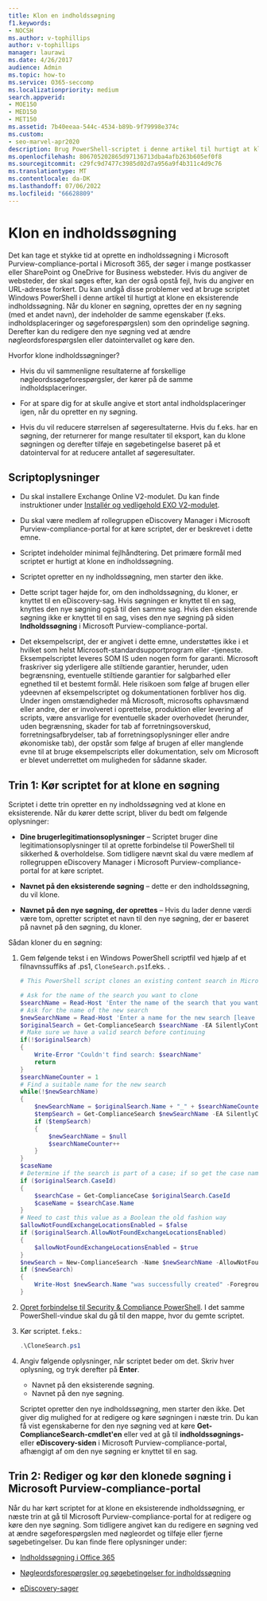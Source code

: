 ```yaml
---
title: Klon en indholdssøgning
f1.keywords:
- NOCSH
ms.author: v-tophillips
author: v-tophillips
manager: laurawi
ms.date: 4/26/2017
audience: Admin
ms.topic: how-to
ms.service: O365-seccomp
ms.localizationpriority: medium
search.appverid:
- MOE150
- MED150
- MET150
ms.assetid: 7b40eeaa-544c-4534-b89b-9f79998e374c
ms.custom:
- seo-marvel-apr2020
description: Brug PowerShell-scriptet i denne artikel til hurtigt at klone en eksisterende indholdssøgning i Microsoft Purview-compliance-portal i Microsoft 365.
ms.openlocfilehash: 806705202865d97136713dba4afb263b605ef0f8
ms.sourcegitcommit: c29fc9d7477c3985d02d7a956a9f4b311c4d9c76
ms.translationtype: MT
ms.contentlocale: da-DK
ms.lasthandoff: 07/06/2022
ms.locfileid: "66628809"
---
```

# <a name="clone-a-content-search"></a>Klon en indholdssøgning

Det kan tage et stykke tid at oprette en indholdssøgning i Microsoft Purview-compliance-portal i Microsoft 365, der søger i mange postkasser eller SharePoint og OneDrive for Business websteder. Hvis du angiver de websteder, der skal søges efter, kan der også opstå fejl, hvis du angiver en URL-adresse forkert. Du kan undgå disse problemer ved at bruge scriptet Windows PowerShell i denne artikel til hurtigt at klone en eksisterende indholdssøgning. Når du kloner en søgning, oprettes der en ny søgning (med et andet navn), der indeholder de samme egenskaber (f.eks. indholdsplaceringer og søgeforespørgslen) som den oprindelige søgning. Derefter kan du redigere den nye søgning ved at ændre nøgleordsforespørgslen eller datointervallet og køre den.

Hvorfor klone indholdssøgninger?

- Hvis du vil sammenligne resultaterne af forskellige nøgleordssøgeforespørgsler, der kører på de samme indholdsplaceringer.

- For at spare dig for at skulle angive et stort antal indholdsplaceringer igen, når du opretter en ny søgning.

- Hvis du vil reducere størrelsen af søgeresultaterne. Hvis du f.eks. har en søgning, der returnerer for mange resultater til eksport, kan du klone søgningen og derefter tilføje en søgebetingelse baseret på et datointerval for at reducere antallet af søgeresultater.

## <a name="script-information"></a>Scriptoplysninger

- Du skal installere Exchange Online V2-modulet. Du kan finde instruktioner under [Installér og vedligehold EXO V2-modulet](/powershell/exchange/exchange-online-powershell-v2#install-and-maintain-the-exo-v2-module).

- Du skal være medlem af rollegruppen eDiscovery Manager i Microsoft Purview-compliance-portal for at køre scriptet, der er beskrevet i dette emne.

- Scriptet indeholder minimal fejlhåndtering. Det primære formål med scriptet er hurtigt at klone en indholdssøgning.

- Scriptet opretter en ny indholdssøgning, men starter den ikke.

- Dette script tager højde for, om den indholdssøgning, du kloner, er knyttet til en eDiscovery-sag. Hvis søgningen er knyttet til en sag, knyttes den nye søgning også til den samme sag. Hvis den eksisterende søgning ikke er knyttet til en sag, vises den nye søgning på siden **Indholdssøgning** i Microsoft Purview-compliance-portal.

- Det eksempelscript, der er angivet i dette emne, understøttes ikke i et hvilket som helst Microsoft-standardsupportprogram eller -tjeneste. Eksempelscriptet leveres SOM IS uden nogen form for garanti. Microsoft fraskriver sig yderligere alle stiltiende garantier, herunder, uden begrænsning, eventuelle stiltiende garantier for salgbarhed eller egnethed til et bestemt formål. Hele risikoen som følge af brugen eller ydeevnen af eksempelscriptet og dokumentationen forbliver hos dig. Under ingen omstændigheder må Microsoft, microsofts ophavsmænd eller andre, der er involveret i oprettelse, produktion eller levering af scripts, være ansvarlige for eventuelle skader overhovedet (herunder, uden begrænsning, skader for tab af forretningsoverskud, forretningsafbrydelser, tab af forretningsoplysninger eller andre økonomiske tab), der opstår som følge af brugen af eller manglende evne til at bruge eksempelscripts eller dokumentation,  selv om Microsoft er blevet underrettet om muligheden for sådanne skader.

## <a name="step-1-run-the-script-to-clone-a-search"></a>Trin 1: Kør scriptet for at klone en søgning

Scriptet i dette trin opretter en ny indholdssøgning ved at klone en eksisterende. Når du kører dette script, bliver du bedt om følgende oplysninger:

- **Dine brugerlegitimationsoplysninger** – Scriptet bruger dine legitimationsoplysninger til at oprette forbindelse til PowerShell til sikkerhed & overholdelse. Som tidligere nævnt skal du være medlem af rollegruppen eDiscovery Manager i Microsoft Purview-compliance-portal for at køre scriptet.

- **Navnet på den eksisterende søgning** – dette er den indholdssøgning, du vil klone.

- **Navnet på den nye søgning, der oprettes** – Hvis du lader denne værdi være tom, opretter scriptet et navn til den nye søgning, der er baseret på navnet på den søgning, du kloner.

Sådan kloner du en søgning:

1. Gem følgende tekst i en Windows PowerShell scriptfil ved hjælp af et filnavnssuffiks af .ps1, `CloneSearch.ps1`f.eks. .

   ```powershell
   # This PowerShell script clones an existing content search in Microsoft Purview compliance.

   # Ask for the name of the search you want to clone
   $searchName = Read-Host 'Enter the name of the search that you want to clone'
   # Ask for the name of the new search
   $newSearchName = Read-Host 'Enter a name for the new search [leave blank to automatically generate a name]'
   $originalSearch = Get-ComplianceSearch $searchName -EA SilentlyContinue
   # Make sure we have a valid search before continuing
   if(!$originalSearch)
   {
       Write-Error "Couldn't find search: $searchName"
       return
   }
   $searchNameCounter = 1
   # Find a suitable name for the new search
   while(!$newSearchName)
   {
       $newSearchName = $originalSearch.Name + "_" + $searchNameCounter
       $tempSearch = Get-ComplianceSearch $newSearchName -EA SilentlyContinue
       if ($tempSearch)
       {
           $newSearchName = $null
           $searchNameCounter++
       }
   }
   $caseName
   # Determine if the search is part of a case; if so get the case name
   if ($originalSearch.CaseId)
   {
       $searchCase = Get-ComplianceCase $originalSearch.CaseId
       $caseName = $searchCase.Name
   }
   # Need to cast this value as a Boolean the old fashion way
   $allowNotFoundExchangeLocationsEnabled = $false
   if ($originalSearch.AllowNotFoundExchangeLocationsEnabled)
   {
       $allowNotFoundExchangeLocationsEnabled = $true
   }
   $newSearch = New-ComplianceSearch -Name $newSearchName -AllowNotFoundExchangeLocationsEnabled $allowNotFoundExchangeLocationsEnabled -Case $caseName -ContentMatchQuery $originalSearch.ContentMatchQuery -Description $originalSearch.Description -ExchangeLocation $originalSearch.ExchangeLocation -ExchangeLocationExclusion $originalSearch.ExchangeLocationExclusion -Language $originalSearch.Language -SharePointLocation $originalSearch.SharePointLocation -SharePointLocationExclusion $originalSearch.SharePointLocationExclusion -PublicFolderLocation $originalSearch.PublicFolderLocation
   if ($newSearch)
   {
       Write-Host $newSearch.Name "was successfully created" -ForegroundColor Yellow
   }
   ```

2. [Opret forbindelse til Security & Compliance PowerShell](/powershell/exchange/connect-to-scc-powershell). I det samme PowerShell-vindue skal du gå til den mappe, hvor du gemte scriptet.

3. Kør scriptet. f.eks.:

     ```powershell
     .\CloneSearch.ps1
     ```

4. Angiv følgende oplysninger, når scriptet beder om det. Skriv hver oplysning, og tryk derefter på **Enter**.

     - Navnet på den eksisterende søgning.
     - Navnet på den nye søgning.

     Scriptet opretter den nye indholdssøgning, men starter den ikke. Det giver dig mulighed for at redigere og køre søgningen i næste trin. Du kan få vist egenskaberne for den nye søgning ved at køre **Get-ComplianceSearch-cmdlet'en** eller ved at gå til **indholdssøgnings-** eller **eDiscovery-siden** i Microsoft Purview-compliance-portal, afhængigt af om den nye søgning er knyttet til en sag.

## <a name="step-2-edit-and-run-the-cloned-search-in-the-microsoft-purview-compliance-portal"></a>Trin 2: Rediger og kør den klonede søgning i Microsoft Purview-compliance-portal

Når du har kørt scriptet for at klone en eksisterende indholdssøgning, er næste trin at gå til Microsoft Purview-compliance-portal for at redigere og køre den nye søgning. Som tidligere angivet kan du redigere en søgning ved at ændre søgeforespørgslen med nøgleordet og tilføje eller fjerne søgebetingelser. Du kan finde flere oplysninger under:

- [Indholdssøgning i Office 365](content-search.md)

- [Nøgleordsforespørgsler og søgebetingelser for indholdssøgning](keyword-queries-and-search-conditions.md)

- [eDiscovery-sager](./get-started-core-ediscovery.md)
